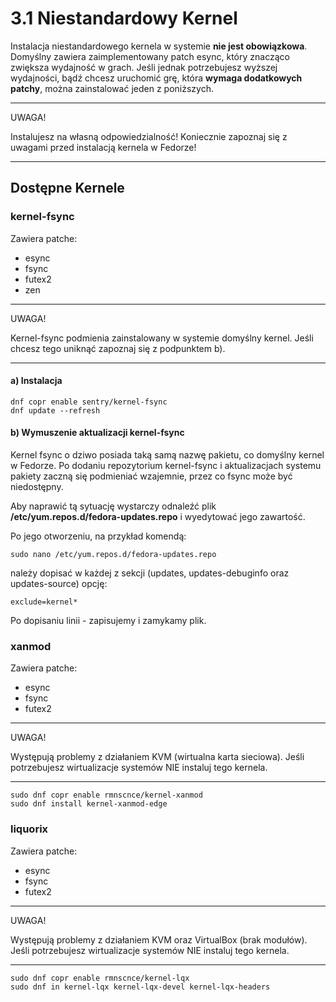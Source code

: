 # 3.1 Niestandardowy Kernel
Instalacja niestandardowego kernela w systemie **nie jest obowiązkowa**. Domyślny zawiera zaimplementowany patch esync, który znacząco zwiększa wydajność w grach. Jeśli jednak potrzebujesz wyższej wydajności, bądź chcesz uruchomić grę, która **wymaga dodatkowych patchy**, można zainstalować jeden z poniższych.

***
UWAGA!

Instalujesz na własną odpowiedzialność! Koniecznie zapoznaj się z uwagami przed instalacją kernela w Fedorze!
***

## Dostępne Kernele
### kernel-fsync
Zawiera patche:
- esync
- fsync
- futex2
- zen
***
UWAGA! 

Kernel-fsync podmienia zainstalowany w systemie domyślny kernel. Jeśli chcesz tego uniknąć zapoznaj się z podpunktem b).
***

#### a) Instalacja
```
dnf copr enable sentry/kernel-fsync
dnf update --refresh
```
#### b) Wymuszenie aktualizacji kernel-fsync
Kernel fsync o dziwo posiada taką samą nazwę pakietu, co domyślny kernel w Fedorze. Po dodaniu repozytorium kernel-fsync i aktualizacjach systemu pakiety zaczną się podmieniać wzajemnie, przez co fsync może być niedostępny.

Aby naprawić tą sytuację wystarczy odnaleźć plik **/etc/yum.repos.d/fedora-updates.repo** i wyedytować jego zawartość.

Po jego otworzeniu, na przykład komendą:
```
sudo nano /etc/yum.repos.d/fedora-updates.repo
```
należy dopisać w każdej z sekcji (updates, updates-debuginfo oraz updates-source) opcję:
```
exclude=kernel*
```

Po dopisaniu linii - zapisujemy i zamykamy plik.

### xanmod
Zawiera patche:
- esync
- fsync
- futex2
***
UWAGA! 

Występują problemy z działaniem KVM (wirtualna karta sieciowa). Jeśli potrzebujesz wirtualizacje systemów NIE instaluj tego kernela.
***
```
sudo dnf copr enable rmnscnce/kernel-xanmod
sudo dnf install kernel-xanmod-edge
```

### liquorix
Zawiera patche:
- esync
- fsync
- futex2
***
UWAGA! 

Występują problemy z działaniem KVM oraz VirtualBox (brak modułów). Jeśli potrzebujesz wirtualizacje systemów NIE instaluj tego kernela.
***
```
sudo dnf copr enable rmnscnce/kernel-lqx
sudo dnf in kernel-lqx kernel-lqx-devel kernel-lqx-headers
```